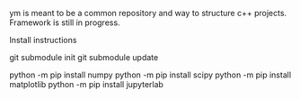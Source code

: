 ym is meant to be a common repository and way to structure c++ projects.
Framework is still in progress.

Install instructions

git submodule init
git submodule update

python -m pip install numpy
python -m pip install scipy
python -m pip install matplotlib
python -m pip install jupyterlab
